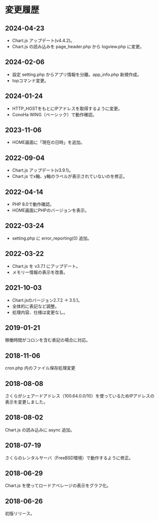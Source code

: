 # 変更履歴

## 2024-04-23
* Chart.js アップデート(v4.4.2)。
* Chart.js の読み込みを page_header.php から logview.php に変更。

## 2024-02-06
* 設定 setting.php からアプリ情報を分離。app_info.php 新規作成。
* topコマンド変更。

## 2024-01-24
* HTTP_HOSTをもとにIPアドレスを取得するように変更。
* ConoHa WING（ベーシック）で動作確認。

## 2023-11-06
* HOME画面に「現在の日時」を追加。

## 2022-09-04
* Chart.js アップデート(v3.9.1)。
* Chart.js でx軸、y軸のラベルが表示されていないのを修正。

## 2022-04-14
* PHP 8.0で動作確認。
* HOME画面にPHPのバージョンを表示。

## 2022-03-24
* setting.php に error_reporting(0) 追加。

## 2022-03-22
* Chart.js を v3.7.1 にアップデート。
* メモリー情報の表示を改善。

## 2021-10-03
* Chart.jsのバージョン2.7.2 → 3.5.1。
* 全体的に表記など調整。
* 処理内容、仕様は変更なし。

## 2019-01-21
稼働時間がコロンを含む表記の場合に対応。

## 2018-11-06
cron.php 内のファイル保存処理変更

## 2018-08-08
さくらがシェアードアドレス（100.64.0.0/10）を使っているためIPアドレスの表示を変更しました。

## 2018-08-02
Chart.js の読み込みに async 追加。

## 2018-07-19
さくらのレンタルサーバ（FreeBSD環境）で動作するように修正。

## 2018-06-29
Chart.js を使ってロードアベレージの表示をグラフ化。

## 2018-06-26
初版リリース。
